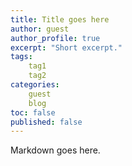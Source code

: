 ```yaml
---
title: Title goes here
author: guest
author_profile: true
excerpt: "Short excerpt."
tags:
    tag1
    tag2
categories:
    guest
    blog
toc: false
published: false
---
```


Markdown goes here.
